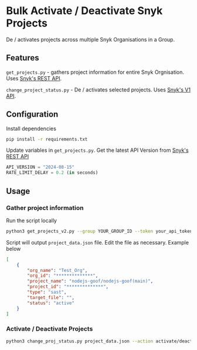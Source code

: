 # Bulk Activate / Deactivate Snyk Projects

De / activates projects across multiple Snyk Organisations in a Group.

## Features

`get_projects.py` - gathers project information for entire Snyk Orgnisation. Uses [Snyk's REST API](https://apidocs.snyk.io/).

`change_project_status.py` - De / activates selected projects. Uses [Snyk's V1 API](https://snyk.docs.apiary.io/).

## Configuration

Install dependencies
```sh
pip install -r requirements.txt
```

Update variables in `get_projects.py`. Get the latest API Version from [Snyk's REST API](https://apidocs.snyk.io/)
```py
API_VERSION = "2024-08-15"
RATE_LIMIT_DELAY = 0.2 (in seconds)
```

## Usage

### Gather project information 

Run the script locally

```sh
python3 get_projects_v2.py --group YOUR_GROUP_ID --token your_api_token
```

Script will output `project_data.json` file. Edit the file as necessary. Example below

```json
[
    {
        "org_name": "Test_Org",
        "org_id": "**************",
        "project_name": "nodejs-goof/nodejs-goof(main)",
        "project_id": "**************",
        "type": "sast",
        "target_file": "",
        "status": "active"
    }
]
```

### Activate / Deactivate Projects

```sh
python3 change_proj_status.py project_data.json --action activate/deactivate --token your_api_token
```
